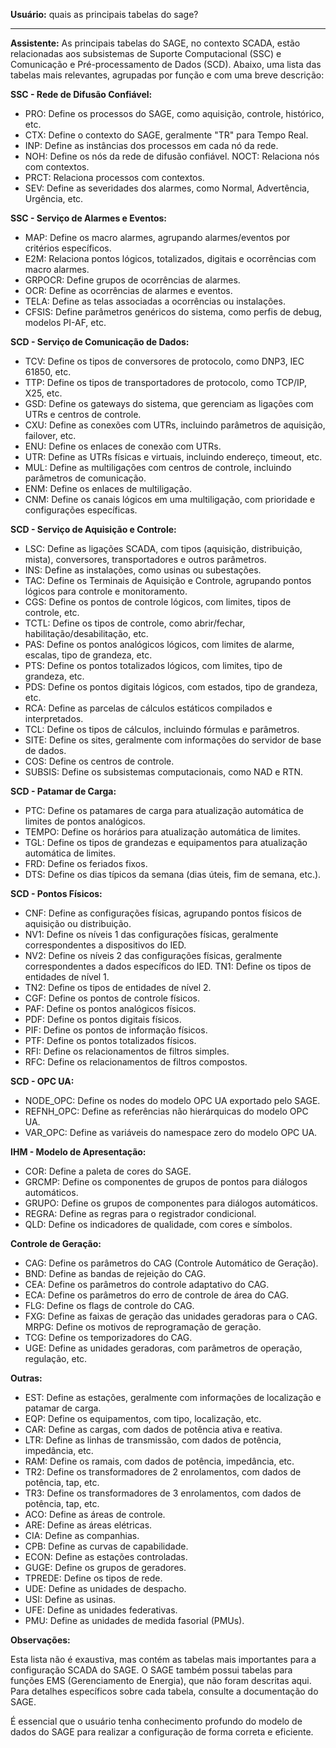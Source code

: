**Usuário:** quais as principais tabelas do sage?

---

**Assistente:** As principais tabelas do SAGE, no contexto SCADA, estão relacionadas aos subsistemas de Suporte Computacional (SSC) e Comunicação e Pré-processamento de Dados (SCD). Abaixo, uma lista das tabelas mais relevantes, agrupadas por função e com uma breve descrição:

**SSC - Rede de Difusão Confiável:**

- PRO: Define os processos do SAGE, como aquisição, controle, histórico, etc.
- CTX: Define o contexto do SAGE, geralmente "TR" para Tempo Real.
- INP: Define as instâncias dos processos em cada nó da rede.
- NOH: Define os nós da rede de difusão confiável.
NOCT: Relaciona nós com contextos.
- PRCT: Relaciona processos com contextos.
- SEV: Define as severidades dos alarmes, como Normal, Advertência, Urgência, etc.

**SSC - Serviço de Alarmes e Eventos:**

- MAP: Define os macro alarmes, agrupando alarmes/eventos por critérios específicos.
- E2M: Relaciona pontos lógicos, totalizados, digitais e ocorrências com macro alarmes.
- GRPOCR: Define grupos de ocorrências de alarmes.
- OCR: Define as ocorrências de alarmes e eventos.
- TELA: Define as telas associadas a ocorrências ou instalações.
- CFSIS: Define parâmetros genéricos do sistema, como perfis de debug, modelos PI-AF, etc.

**SCD - Serviço de Comunicação de Dados:**

- TCV: Define os tipos de conversores de protocolo, como DNP3, IEC 61850, etc.
- TTP: Define os tipos de transportadores de protocolo, como TCP/IP, X25, etc.
- GSD: Define os gateways do sistema, que gerenciam as ligações com UTRs e centros de controle.
- CXU: Define as conexões com UTRs, incluindo parâmetros de aquisição, failover, etc.
- ENU: Define os enlaces de conexão com UTRs.
- UTR: Define as UTRs físicas e virtuais, incluindo endereço, timeout, etc.
- MUL: Define as multiligações com centros de controle, incluindo parâmetros de comunicação.
- ENM: Define os enlaces de multiligação.
- CNM: Define os canais lógicos em uma multiligação, com prioridade e configurações específicas.

**SCD - Serviço de Aquisição e Controle:**

- LSC: Define as ligações SCADA, com tipos (aquisição, distribuição, mista), conversores, transportadores e outros parâmetros.
- INS: Define as instalações, como usinas ou subestações.
- TAC: Define os Terminais de Aquisição e Controle, agrupando pontos lógicos para controle e monitoramento.
- CGS: Define os pontos de controle lógicos, com limites, tipos de controle, etc.
- TCTL: Define os tipos de controle, como abrir/fechar, habilitação/desabilitação, etc.
- PAS: Define os pontos analógicos lógicos, com limites de alarme, escalas, tipo de grandeza, etc.
- PTS: Define os pontos totalizados lógicos, com limites, tipo de grandeza, etc.
- PDS: Define os pontos digitais lógicos, com estados, tipo de grandeza, etc.
- RCA: Define as parcelas de cálculos estáticos compilados e interpretados.
- TCL: Define os tipos de cálculos, incluindo fórmulas e parâmetros.
- SITE: Define os sites, geralmente com informações do servidor de base de dados.
- COS: Define os centros de controle.
- SUBSIS: Define os subsistemas computacionais, como NAD e RTN.

**SCD - Patamar de Carga:**

- PTC: Define os patamares de carga para atualização automática de limites de pontos analógicos.
- TEMPO: Define os horários para atualização automática de limites.
- TGL: Define os tipos de grandezas e equipamentos para atualização automática de limites.
- FRD: Define os feriados fixos.
- DTS: Define os dias típicos da semana (dias úteis, fim de semana, etc.).

**SCD - Pontos Físicos:**

- CNF: Define as configurações físicas, agrupando pontos físicos de aquisição ou distribuição.
- NV1: Define os níveis 1 das configurações físicas, geralmente correspondentes a dispositivos do IED.
- NV2: Define os níveis 2 das configurações físicas, geralmente correspondentes a dados específicos do IED.
TN1: Define os tipos de entidades de nível 1.
- TN2: Define os tipos de entidades de nível 2.
- CGF: Define os pontos de controle físicos.
- PAF: Define os pontos analógicos físicos.
- PDF: Define os pontos digitais físicos.
- PIF: Define os pontos de informação físicos.
- PTF: Define os pontos totalizados físicos.
- RFI: Define os relacionamentos de filtros simples.
- RFC: Define os relacionamentos de filtros compostos.

**SCD - OPC UA:**

- NODE_OPC: Define os nodes do modelo OPC UA exportado pelo SAGE.
- REFNH_OPC: Define as referências não hierárquicas do modelo OPC UA.
- VAR_OPC: Define as variáveis do namespace zero do modelo OPC UA.

**IHM - Modelo de Apresentação:**

- COR: Define a paleta de cores do SAGE.
- GRCMP: Define os componentes de grupos de pontos para diálogos automáticos.
- GRUPO: Define os grupos de componentes para diálogos automáticos.
- REGRA: Define as regras para o registrador condicional.
- QLD: Define os indicadores de qualidade, com cores e símbolos.

**Controle de Geração:**

- CAG: Define os parâmetros do CAG (Controle Automático de Geração).
- BND: Define as bandas de rejeição do CAG.
- CEA: Define os parâmetros do controle adaptativo do CAG.
- ECA: Define os parâmetros do erro de controle de área do CAG.
- FLG: Define os flags de controle do CAG.
- FXG: Define as faixas de geração das unidades geradoras para o CAG.
MRPG: Define os motivos de reprogramação de geração.
- TCG: Define os temporizadores do CAG.
- UGE: Define as unidades geradoras, com parâmetros de operação, regulação, etc.

**Outras:**

- EST: Define as estações, geralmente com informações de localização e patamar de carga.
- EQP: Define os equipamentos, com tipo, localização, etc.
- CAR: Define as cargas, com dados de potência ativa e reativa.
- LTR: Define as linhas de transmissão, com dados de potência, impedância, etc.
- RAM: Define os ramais, com dados de potência, impedância, etc.
- TR2: Define os transformadores de 2 enrolamentos, com dados de potência, tap, etc.
- TR3: Define os transformadores de 3 enrolamentos, com dados de potência, tap, etc.
- ACO: Define as áreas de controle.
- ARE: Define as áreas elétricas.
- CIA: Define as companhias.
- CPB: Define as curvas de capabilidade.
- ECON: Define as estações controladas.
- GUGE: Define os grupos de geradores.
- TPREDE: Define os tipos de rede.
- UDE: Define as unidades de despacho.
- USI: Define as usinas.
- UFE: Define as unidades federativas.
- PMU: Define as unidades de medida fasorial (PMUs).

**Observações:**

Esta lista não é exaustiva, mas contém as tabelas mais importantes para a configuração SCADA do SAGE.
O SAGE também possui tabelas para funções EMS (Gerenciamento de Energia), que não foram descritas aqui.
Para detalhes específicos sobre cada tabela, consulte a documentação do SAGE.

É essencial que o usuário tenha conhecimento profundo do modelo de dados do SAGE para realizar a configuração de forma correta e eficiente.
